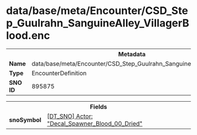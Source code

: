 <h1>data/base/meta/Encounter/CSD_Step_Guulrahn_SanguineAlley_VillagerBlood.enc</h1><table><tr><th colspan="100%">Metadata</th></tr><tr><td><b>Name</b></td><td>data/base/meta/Encounter/CSD_Step_Guulrahn_SanguineAlley_VillagerBlood.enc</td></tr><tr><td><b>Type</b></td><td>EncounterDefinition</td></tr><tr><td><b>SNO ID</b></td><td>895875</td></tr></table>

<table><tr><th colspan="100%">Fields</th></tr><tr><td><b>snoSymbol</b></td><td><a href="..\Actor\Decal_Spawner_Blood_00_Dried.acr.md">[DT_SNO] Actor: "Decal_Spawner_Blood_00_Dried"</a></td></tr></table>

